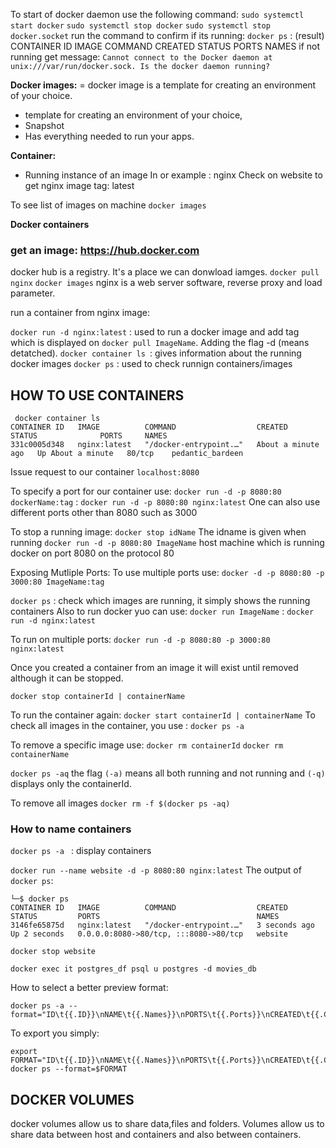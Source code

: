 To start of docker daemon use the following command:
``sudo systemctl start docker``
``sudo systemctl stop docker``
``sudo systemctl stop docker.socket``
run the command to confirm if its running:
``docker ps`` : (result)
CONTAINER ID   IMAGE     COMMAND   CREATED   STATUS    PORTS     NAMES
if not running get message:
``Cannot connect to the Docker daemon at unix:///var/run/docker.sock. Is the docker daemon running?``


**Docker images:**
= docker image is a template for creating an environment of your choice.
- template for creating an environment of your choice, 
- Snapshot
- Has everything needed to run your apps.


**Container:**  
- Running instance of an image
In or example : nginx
Check on website to get nginx image
tag: latest


To see list of  images on machine 
``docker images``

**Docker containers**

### get an image: https://hub.docker.com
docker hub is a registry. It's a place we can donwload iamges. 
``docker pull nginx``
``docker images``
nginx is a web server software, reverse proxy and load parameter. 

run a container from nginx image:

``docker run -d nginx:latest`` : used to run a docker image and add tag which is displayed on ``docker pull ImageName``. Adding the flag -d (means detatched). 
``docker container ls ``: gives information about the running docker images
``docker ps`` : used to check runnign containers/images


## HOW TO USE CONTAINERS
```
 docker container ls        
CONTAINER ID   IMAGE          COMMAND                  CREATED              STATUS              PORTS     NAMES
331c0005d348   nginx:latest   "/docker-entrypoint.…"   About a minute ago   Up About a minute   80/tcp    pedantic_bardeen
```
Issue request to our container
``localhost:8080``

To specify a port for our container use:
``docker run -d -p 8080:80 dockerName:tag`` : ``docker run -d -p 8080:80 nginx:latest``
One can also use different ports other than 8080 such as 3000

To stop a running image:
``docker stop idName``
The idname is given when running ``docker run -d -p 8080:80 ImageName``
host machine which is running docker on port 8080 on the protocol 80

Exposing Mutliple Ports:
To use multiple ports use:
``docker -d -p 8080:80 -p 3000:80 ImageName:tag``

``docker ps`` : check which images are running, it simply shows the running containers
Also to run docker yuo can use:
``docker run ImageName`` : ``docker run -d nginx:latest``

To run on multiple ports:
``docker run -d -p 8080:80 -p 3000:80 nginx:latest``

Once you created a container from an image it will exist until removed although it can be stopped.
```
docker stop containerId | containerName
```

To run the container again:
``docker start containerId | containerName``
To check all images in the container, you use :
``docker ps -a``

To remove a specific image use:
``docker rm containerId``
``docker rm containerName``

``docker ps -aq``
the  flag ``(-a)`` means all both running and  not running and ``(-q)`` displays only the containerId.

To remove all images
``docker rm -f $(docker ps -aq)``

### How to name containers
``docker ps -a `` : display containers

``docker run --name website -d -p 8080:80 nginx:latest``
The output of ``docker ps``:
```
└─$ docker ps                                           
CONTAINER ID   IMAGE          COMMAND                  CREATED         STATUS         PORTS                                   NAMES
3146fe65875d   nginx:latest   "/docker-entrypoint.…"   3 seconds ago   Up 2 seconds   0.0.0.0:8080->80/tcp, :::8080->80/tcp   website
```

``docker stop website``

``docker exec it postgres_df psql u postgres -d movies_db``

How to select a better preview format:
```
docker ps -a --format="ID\t{{.ID}}\nNAME\t{{.Names}}\nPORTS\t{{.Ports}}\nCREATED\t{{.CreatedAt}}\nCOMMAND\t{{.Command}}\nSTATUS\t{{.Status}}\n"
```

To export you simply:
```
export FORMAT="ID\t{{.ID}}\nNAME\t{{.Names}}\nPORTS\t{{.Ports}}\nCREATED\t{{.CreatedAt}}\nCOMMAND\t{{.Command}}\nSTATUS\t{{.Status}}\n"
docker ps --format=$FORMAT
```


## DOCKER VOLUMES
docker volumes allow us to share data,files and folders. Volumes allow us to share data between host and containers and also between containers.


